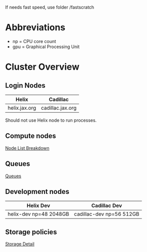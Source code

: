 If needs fast speed, use folder /fastscratch

# Abbreviations


* np = CPU core count
* gpu = Graphical Processing Unit

# Cluster Overview

## Login Nodes

| Helix | Cadillac |
| ------------- | ---------------- |
| helix.jax.org | cadillac.jax.org |

Should not use Helix node to run processes. 

## Compute nodes

[Node List Breakdown](nodes.md)

## Queues
[Queues](Queues.md)

## Development nodes

| Helix Dev | Cadillac Dev |
| ---------- | ---------- |
| helix-dev np=48 2048GB | cadillac-dev np=56 512GB |

## Storage policies

[Storage Detail](storage.md)
